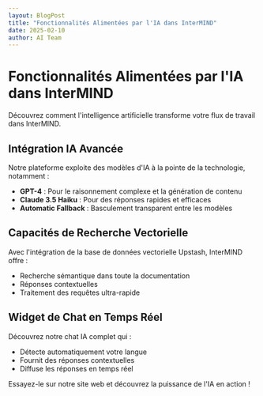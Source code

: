 ```yaml
---
layout: BlogPost
title: "Fonctionnalités Alimentées par l'IA dans InterMIND"
date: 2025-02-10
author: AI Team
---
```


# Fonctionnalités Alimentées par l'IA dans InterMIND

Découvrez comment l'intelligence artificielle transforme votre flux de travail dans InterMIND.

<!--more-->

## Intégration IA Avancée

Notre plateforme exploite des modèles d'IA à la pointe de la technologie, notamment :

- **GPT-4** : Pour le raisonnement complexe et la génération de contenu
- **Claude 3.5 Haiku** : Pour des réponses rapides et efficaces
- **Automatic Fallback** : Basculement transparent entre les modèles

## Capacités de Recherche Vectorielle

Avec l'intégration de la base de données vectorielle Upstash, InterMIND offre :

- Recherche sémantique dans toute la documentation
- Réponses contextuelles
- Traitement des requêtes ultra-rapide

## Widget de Chat en Temps Réel

Découvrez notre chat IA complet qui :

- Détecte automatiquement votre langue
- Fournit des réponses contextuelles
- Diffuse les réponses en temps réel

Essayez-le sur notre site web et découvrez la puissance de l'IA en action !